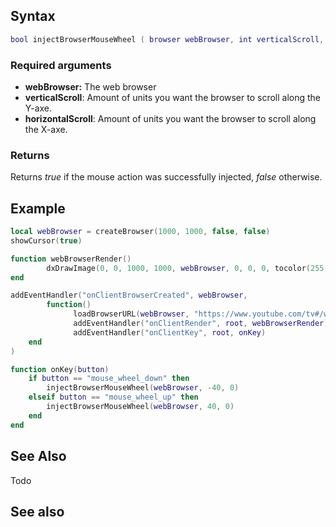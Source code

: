 Syntax
------

``` lua
bool injectBrowserMouseWheel ( browser webBrowser, int verticalScroll, int horizontalScroll )
```

### Required arguments

-   **webBrowser:** The web browser
-   **verticalScroll**: Amount of units you want the browser to scroll along the Y-axe.
-   **horizontalScroll**: Amount of units you want the browser to scroll along the X-axe.

### Returns

Returns *true* if the mouse action was successfully injected, *false* otherwise.

Example
-------

``` lua
local webBrowser = createBrowser(1000, 1000, false, false)
showCursor(true)

function webBrowserRender()
        dxDrawImage(0, 0, 1000, 1000, webBrowser, 0, 0, 0, tocolor(255,255,255,255), true)
end

addEventHandler("onClientBrowserCreated", webBrowser,
        function()
              loadBrowserURL(webBrowser, "https://www.youtube.com/tv#/watch?mode=transport&v=jofNR_WkoCE")
              addEventHandler("onClientRender", root, webBrowserRender)
              addEventHandler("onClientKey", root, onKey)
    end
)

function onKey(button)
    if button == "mouse_wheel_down" then
        injectBrowserMouseWheel(webBrowser, -40, 0)
    elseif button == "mouse_wheel_up" then
        injectBrowserMouseWheel(webBrowser, 40, 0)
    end
end
```

See Also
--------

Todo

See also
--------
